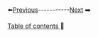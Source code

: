 


⬅️[Previous](../Chapter2/3.md)-----------[Next](../Chapter2/5.md) ➡️

[Table of contents ](table_of_contents.md)🚀 